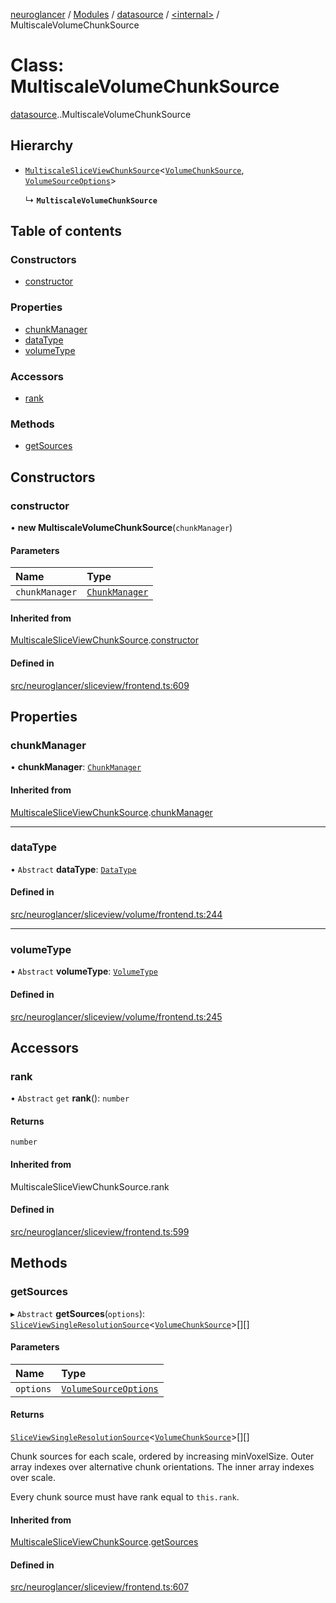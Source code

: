 [neuroglancer](../README.md) / [Modules](../modules.md) / [datasource](../modules/datasource.md) / [<internal\>](../modules/datasource._internal_.md) / MultiscaleVolumeChunkSource

# Class: MultiscaleVolumeChunkSource

[datasource](../modules/datasource.md).[<internal>](../modules/datasource._internal_.md).MultiscaleVolumeChunkSource

## Hierarchy

- [`MultiscaleSliceViewChunkSource`](sliceview_frontend.MultiscaleSliceViewChunkSource.md)<[`VolumeChunkSource`](datasource._internal_.VolumeChunkSource.md), [`VolumeSourceOptions`](../interfaces/datasource._internal_.VolumeSourceOptions.md)\>

  ↳ **`MultiscaleVolumeChunkSource`**

## Table of contents

### Constructors

- [constructor](datasource._internal_.MultiscaleVolumeChunkSource.md#constructor)

### Properties

- [chunkManager](datasource._internal_.MultiscaleVolumeChunkSource.md#chunkmanager)
- [dataType](datasource._internal_.MultiscaleVolumeChunkSource.md#datatype)
- [volumeType](datasource._internal_.MultiscaleVolumeChunkSource.md#volumetype)

### Accessors

- [rank](datasource._internal_.MultiscaleVolumeChunkSource.md#rank)

### Methods

- [getSources](datasource._internal_.MultiscaleVolumeChunkSource.md#getsources)

## Constructors

### constructor

• **new MultiscaleVolumeChunkSource**(`chunkManager`)

#### Parameters

| Name | Type |
| :------ | :------ |
| `chunkManager` | [`ChunkManager`](chunk_manager_frontend.ChunkManager.md) |

#### Inherited from

[MultiscaleSliceViewChunkSource](sliceview_frontend.MultiscaleSliceViewChunkSource.md).[constructor](sliceview_frontend.MultiscaleSliceViewChunkSource.md#constructor)

#### Defined in

[src/neuroglancer/sliceview/frontend.ts:609](https://github.com/ActiveBrainAtlas2/neuroglancer/blob/1beb5d34/src/neuroglancer/sliceview/frontend.ts#L609)

## Properties

### chunkManager

• **chunkManager**: [`ChunkManager`](chunk_manager_frontend.ChunkManager.md)

#### Inherited from

[MultiscaleSliceViewChunkSource](sliceview_frontend.MultiscaleSliceViewChunkSource.md).[chunkManager](sliceview_frontend.MultiscaleSliceViewChunkSource.md#chunkmanager)

___

### dataType

• `Abstract` **dataType**: [`DataType`](../enums/util_data_type.DataType.md)

#### Defined in

[src/neuroglancer/sliceview/volume/frontend.ts:244](https://github.com/ActiveBrainAtlas2/neuroglancer/blob/1beb5d34/src/neuroglancer/sliceview/volume/frontend.ts#L244)

___

### volumeType

• `Abstract` **volumeType**: [`VolumeType`](../enums/datasource._internal_.VolumeType.md)

#### Defined in

[src/neuroglancer/sliceview/volume/frontend.ts:245](https://github.com/ActiveBrainAtlas2/neuroglancer/blob/1beb5d34/src/neuroglancer/sliceview/volume/frontend.ts#L245)

## Accessors

### rank

• `Abstract` `get` **rank**(): `number`

#### Returns

`number`

#### Inherited from

MultiscaleSliceViewChunkSource.rank

#### Defined in

[src/neuroglancer/sliceview/frontend.ts:599](https://github.com/ActiveBrainAtlas2/neuroglancer/blob/1beb5d34/src/neuroglancer/sliceview/frontend.ts#L599)

## Methods

### getSources

▸ `Abstract` **getSources**(`options`): [`SliceViewSingleResolutionSource`](../interfaces/sliceview_frontend.SliceViewSingleResolutionSource.md)<[`VolumeChunkSource`](datasource._internal_.VolumeChunkSource.md)\>[][]

#### Parameters

| Name | Type |
| :------ | :------ |
| `options` | [`VolumeSourceOptions`](../interfaces/datasource._internal_.VolumeSourceOptions.md) |

#### Returns

[`SliceViewSingleResolutionSource`](../interfaces/sliceview_frontend.SliceViewSingleResolutionSource.md)<[`VolumeChunkSource`](datasource._internal_.VolumeChunkSource.md)\>[][]

Chunk sources for each scale, ordered by increasing minVoxelSize.  Outer array indexes
over alternative chunk orientations.  The inner array indexes over scale.

Every chunk source must have rank equal to `this.rank`.

#### Inherited from

[MultiscaleSliceViewChunkSource](sliceview_frontend.MultiscaleSliceViewChunkSource.md).[getSources](sliceview_frontend.MultiscaleSliceViewChunkSource.md#getsources)

#### Defined in

[src/neuroglancer/sliceview/frontend.ts:607](https://github.com/ActiveBrainAtlas2/neuroglancer/blob/1beb5d34/src/neuroglancer/sliceview/frontend.ts#L607)
